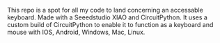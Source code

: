 This repo is a spot for all my code to land concerning an accessable keyboard. Made with a Seeedstudio XIAO and CircuitPython. It uses a custom build of CircuitPython to enable it to function as a keyboard and mouse with IOS, Android, Windows, Mac, Linux.
